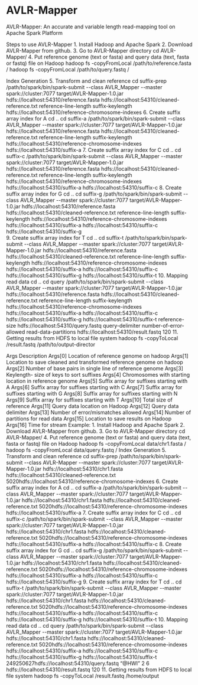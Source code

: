 # AVLR-Mapper
AVLR-Mapper: An accurate and variable length read-mapping tool on Apache Spark Platform 

Steps to use AVLR-Mapper
    1.   Install Hadoop and Apache Spark
    2.   Download AVLR-Mapper from github.
    3.   Go to AVLR-Mapper directory cd AVLR-Mapper/
    4.   Put reference genome (text or fasta) and query data (text, fasta or fastq) file on Hadoop 
            hadoop fs -copyFromLocal /path/to/reference.fasta / 
            hadoop fs -copyFromLocal /path/to/query.fastq /

Index Generation
    5.   Transform and clean reference
            cd suffix-prep
            /path/to/spark/bin/spark-submit --class AVLR_Mapper --master spark://cluster:7077 target/AVLR-Mapper-1.0.jar hdfs://localhost:54310/reference.fasta               hdfs://localhost:54310/cleaned-reference.txt reference-line-length suffix-keylength hdfs://localhost:54310/reference-chromosome-indexes
    6. Create suffix array index for A
            cd .. 
            cd suffix-a
            /path/to/spark/bin/spark-submit --class AVLR_Mapper --master spark://cluster:7077 target/AVLR-Mapper-1.0.jar hdfs://localhost:54310/reference.fasta               hdfs://localhost:54310/cleaned-reference.txt reference-line-length suffix-keylength hdfs://localhost:54310/reference-chromosome-indexes              hdfs://localhost:54310/suffix-a
    7. Create suffix array index for C
            cd .. 
            cd suffix-c
            /path/to/spark/bin/spark-submit --class AVLR_Mapper --master spark://cluster:7077 target/AVLR-Mapper-1.0.jar hdfs://localhost:54310/reference.fasta               hdfs://localhost:54310/cleaned-reference.txt reference-line-length suffix-keylength hdfs://localhost:54310/reference-chromosome-indexes           hdfs://localhost:54310/suffix-a hdfs://localhost:54310/suffix-c
    8. Create suffix array index for G
cd .. 
cd suffix-g
/path/to/spark/bin/spark-submit --class AVLR_Mapper --master spark://cluster:7077 target/AVLR-Mapper-1.0.jar hdfs://localhost:54310/reference.fasta hdfs://localhost:54310/cleaned-reference.txt reference-line-length suffix-keylength hdfs://localhost:54310/reference-chromosome-indexes hdfs://localhost:54310/suffix-a hdfs://localhost:54310/suffix-c hdfs://localhost:54310/suffix-g  
	9. Create suffix array index for T
cd .. 
cd suffix-t
/path/to/spark/bin/spark-submit --class AVLR_Mapper --master spark://cluster:7077 target/AVLR-Mapper-1.0.jar hdfs://localhost:54310/reference.fasta hdfs://localhost:54310/cleaned-reference.txt reference-line-length suffix-keylength hdfs://localhost:54310/reference-chromosome-indexes hdfs://localhost:54310/suffix-a hdfs://localhost:54310/suffix-c hdfs://localhost:54310/suffix-g hdfs://localhost:54310/suffix-t
    10. Mapping read data
cd .. 
cd query
/path/to/spark/bin/spark-submit --class AVLR_Mapper --master spark://cluster:7077 target/AVLR-Mapper-1.0.jar hdfs://localhost:54310/reference.fasta hdfs://localhost:54310/cleaned-reference.txt reference-line-length suffix-keylength hdfs://localhost:54310/reference-chromosome-indexes hdfs://localhost:54310/suffix-a hdfs://localhost:54310/suffix-c hdfs://localhost:54310/suffix-g hdfs://localhost:54310/suffix-t reference-size hdfs://localhost:54310/query.fastq query-delimiter number-of-error-allowed read-data-partitions hdfs://localhost:54310/result.fastq 120
    11. Getting results from HDFS to local file system
hadoop fs -copyToLocal /result.fastq /path/to/output-director

Args Description
Args[0] Location of reference genome on hadoop 
Args[1] Location to save cleaned and transformed reference genome on hadoop 
Args[2] Number of base pairs in single line of reference genome 
Args[3] Keylength- size of keys to sort suffixes 
Args[4] Chromosomes with starting location in reference genome 
Args[5] Suffix array for suffixes starting with A 
Args[6] Suffix array for suffixes starting with C 
Args[7] Suffix array for suffixes starting with G 
Args[8] Suffix array for suffixes starting with N 
Args[9] Suffix array for suffixes starting with T 
Args[10] Total size of reference 
Args[11] Query data location on Hadoop 
Args[12] Query data delimiter 
Args[13] Number of error/mismatches allowed 
Args[14] Number of partitions for read data 
Args[15] Location to save results on Hadoop
Args[16] Time for stream
Example:
    1.   Install Hadoop and Apache Spark
    2.   Download AVLR-Mapper from github.
    3.  Go to AVLR-Mapper directory cd AVLR-Mapper/
    4.   Put reference genome (text or fasta) and query data (text, fasta or fastq) file on Hadoop 
     hadoop fs -copyFromLocal data/chr1.fasta / 
     hadoop fs -copyFromLocal data/query.fastq /
Index Generation
    5.   Transform and clean reference
cd suffix-prep
/path/to/spark/bin/spark-submit --class AVLR-Mapper --master spark://cluster:7077 target/AVLR-Mapper-1.0.jar hdfs://localhost:54310/chr1.fasta hdfs://localhost:54310/cleaned-reference.txt 5020hdfs://localhost:54310/reference-chromosome-indexes
    6.   Create suffix array index for A
cd .. 
cd suffix-a
/path/to/spark/bin/spark-submit --class AVLR_Mapper --master spark://cluster:7077 target/AVLR-Mapper-1.0.jar hdfs://localhost:54310/chr1.fasta hdfs://localhost:54310/cleaned-reference.txt 5020hdfs://localhost:54310/reference-chromosome-indexes hdfs://localhost:54310/suffix-a
    7. Create suffix array index for C
cd .. 
cd suffix-c
/path/to/spark/bin/spark-submit --class AVLR_Mapper --master spark://cluster:7077 target/AVLR-Mapper-1.0.jar hdfs://localhost:54310/chr1.fasta hdfs://localhost:54310/cleaned-reference.txt 5020hdfs://localhost:54310/reference-chromosome-indexes hdfs://localhost:54310/suffix-a hdfs://localhost:54310/suffix-c
    8. Create suffix array index for G
cd .. 
cd suffix-g
/path/to/spark/bin/spark-submit --class AVLR_Mapper --master spark://cluster:7077 target/AVLR-Mapper-1.0.jar hdfs://localhost:54310/chr1.fasta hdfs://localhost:54310/cleaned-reference.txt 5020hdfs://localhost:54310/reference-chromosome-indexes hdfs://localhost:54310/suffix-a hdfs://localhost:54310/suffix-c hdfs://localhost:54310/suffix-g
    9. Create suffix array index for T
cd .. 
cd suffix-t
/path/to/spark/bin/spark-submit --class AVLR_Mapper --master spark://cluster:7077 target/AVLR-Mapper-1.0.jar hdfs://localhost:54310/chr1.fasta hdfs://localhost:54310/cleaned-reference.txt 5020hdfs://localhost:54310/reference-chromosome-indexes hdfs://localhost:54310/suffix-a hdfs://localhost:54310/suffix-c hdfs://localhost:54310/suffix-g hdfs://localhost:54310/suffix-t
    10. Mapping read data
cd .. 
cd query
/path/to/spark/bin/spark-submit --class AVLR_Mapper --master spark://cluster:7077 target/AVLR-Mapper-1.0.jar hdfs://localhost:54310/chr1.fasta hdfs://localhost:54310/cleaned-reference.txt 5020hdfs://localhost:54310/reference-chromosome-indexes hdfs://localhost:54310/suffix-a hdfs://localhost:54310/suffix-c hdfs://localhost:54310/suffix-g hdfs://localhost:54310/suffix-t 249250627hdfs://localhost:54310/query.fastq “@HWI” 2 6 hdfs://localhost:54310/result.fastq 120
    11. Getting results from HDFS to local file system
hadoop fs -copyToLocal /result.fastq /home/output
